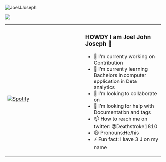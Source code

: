 <table width="100%"> 
  <tr>
  <td width="50%">
      
&nbsp; <br> 
  
&nbsp; <br> [![Spotify](https://joel-jj-oseph.vercel.app/api/spotify)](https://open.spotify.com/user/31de5agmmee5t4x7noztgj3u3tce)
    

  </td>
  <td width="50%">


 ### HOWDY I am Joel John Joseph 👋
  - 🔭 I’m currently working on Contribution
  - 🌱 I’m currently learning Bachelors in computer application in Data analytics
  - 👯 I’m looking to collaborate on 
  - 🤔 I’m looking for help with Documentation and tags
  - 📫 How to reach me on twitter: @Deathstroke1810
  - 😄 Pronouns:He/his
  - ⚡ Fun fact: I have 3 J on my name
    
  </tr>   
    <p align="left"> <img src="https://komarev.com/ghpvc/?username=JoelJJoseph&label=Views&color=blue&style=plastic" alt="JoelJJoseph" /> </p>

  <a href="https://github.com/JoelJJoseph">
  <img align="center" src="https://github-readme-stats.vercel.app/api/top-langs/?username=JoelJJoseph&theme=radical&hide_langs_below=1" />
  </a>



